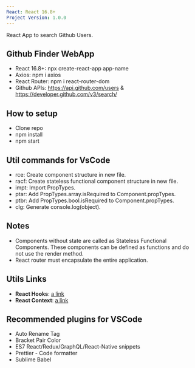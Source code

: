 ```yaml
---
React: React 16.8+
Project Version: 1.0.0
---
```


React App to search Github Users.

## Github Finder WebApp

* React 16.8+: npx create-react-app  app-name
* Axios: npm i axios
* React Router: npm i react-router-dom
* Github APIs: https://api.github.com/users & https://developer.github.com/v3/search/

## How to setup

* Clone repo
* npm install
* npm start

## Util commands for VsCode

* rce: Create component structure in new file.
* racf: Create stateless functional component structure in new file.
* impt: Import PropTypes.
* ptar: Add PropTypes.array.isRequired to Component.propTypes.
* ptbr: Add PropTypes.bool.isRequired to Component.propTypes.
* clg: Generate console.log(object).

## Notes

* Components without state are called as Stateless Functional Components. These components can be defined as functions and do not use the render method.
* React router must encapsulate the entire application.

## Utils Links

* **React Hooks**: [a link](https://ed.team/blog/introduccion-los-hooks-de-react)
* **React Context**: [a link](https://ed.team/blog/maneja-datos-en-react-sin-redux-usando-context)

## Recommended plugins for VSCode

* Auto Rename Tag
* Bracket Pair Color
* ES7 React/Redux/GraphQL/React-Native snippets
* Prettier - Code formatter
* Sublime Babel
